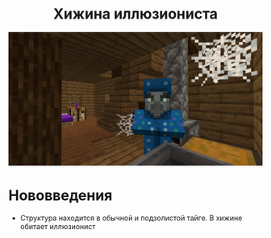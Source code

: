 <div align="center">

<h1> Хижина иллюзиониста </h1>

![image](https://github.com/LumonCorporation/Custom_Structures/blob/main/files/2024-11-17_20.55.18.png)
</div>

# Нововведения
- Структура находится в обычной и подзолистой тайге. В хижине обитает иллюзионист
